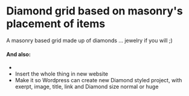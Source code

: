 # Diamond grid based on masonry's placement of items

A masonry based grid made up of diamonds ... jewelry if you will ;)

#### And also:
  -
  - Insert the whole thing in new website
  - Make it so Wordpress can create new Diamond styled project, with exerpt, image, title, link and Diamond size normal or huge
  
